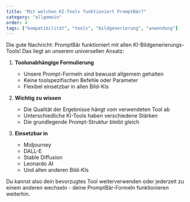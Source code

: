 ```yaml
---
title: "Mit welchen KI-Tools funktioniert PromptBär?"
category: "allgemein"
order: 4
tags: ["kompatibilität", "tools", "bildgenerierung", "anwendung"]
---
```


Die gute Nachricht: PromptBär funktioniert mit allen KI-Bildgenerierungs-Tools! Das liegt an unserem universellen Ansatz:

1. **Toolunabhängige Formulierung**
   - Unsere Prompt-Formeln sind bewusst allgemein gehalten
   - Keine toolspezifischen Befehle oder Parameter
   - Flexibel einsetzbar in allen Bild-KIs

2. **Wichtig zu wissen**
   - Die Qualität der Ergebnisse hängt vom verwendeten Tool ab
   - Unterschiedliche KI-Tools haben verschiedene Stärken
   - Die grundlegende Prompt-Struktur bleibt gleich

3. **Einsetzbar in**
   - Midjourney
   - DALL-E
   - Stable Diffusion
   - Leonardo AI
   - Und allen anderen Bild-KIs

Du kannst also dein bevorzugtes Tool weiterverwenden oder jederzeit zu einem anderen wechseln - deine PromptBär-Formeln funktionieren weiterhin.
